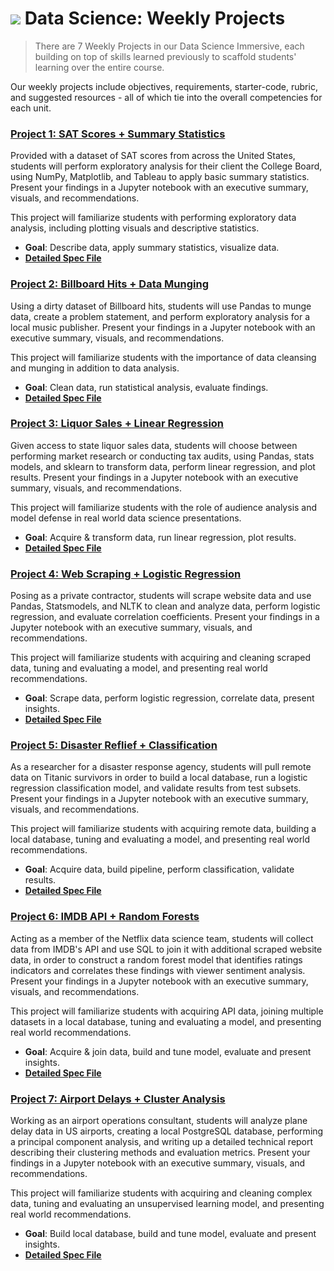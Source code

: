 # ![](https://ga-dash.s3.amazonaws.com/production/assets/logo-9f88ae6c9c3871690e33280fcf557f33.png) Data Science: Weekly Projects

> There are 7 Weekly Projects in our Data Science Immersive, each building on top of skills learned previously to scaffold students' learning over the entire course.

Our weekly projects include objectives, requirements, starter-code, rubric, and suggested resources - all of which tie into the overall competencies for each unit.


### **[Project 1: SAT Scores + Summary Statistics](./project-01/readme.md)**

Provided with a dataset of SAT scores from across the United States, students will perform exploratory analysis for their client the College Board, using NumPy, Matplotlib, and Tableau to apply basic summary statistics. Present your findings in a Jupyter notebook with an executive summary, visuals, and recommendations.

This project will familiarize students with performing exploratory data analysis, including plotting visuals and descriptive statistics.

- **Goal**: Describe data, apply summary statistics, visualize data.  
- **[Detailed Spec File](./project-01/readme.md)**


### **[Project 2: Billboard Hits + Data Munging](./project-02/readme.md)**

Using a dirty dataset of Billboard hits, students will use Pandas to munge data, create a problem statement, and perform exploratory analysis for a local music publisher. Present your findings in a Jupyter notebook with an executive summary, visuals, and recommendations.

This project will familiarize students with the importance of data cleansing and munging in addition to data analysis.

- **Goal**: Clean data, run statistical analysis, evaluate findings.
- **[Detailed Spec File](./project-02/readme.md)**


### **[Project 3: Liquor Sales + Linear Regression](./project-03/readme.md)**

Given access to state liquor sales data, students will choose between performing market research or conducting tax audits, using Pandas, stats models, and sklearn to transform data, perform linear regression, and plot results. Present your findings in a Jupyter notebook with an executive summary, visuals, and recommendations.

This project will familiarize students with the role of audience analysis and model defense in real world data science presentations.

- **Goal**: Acquire & transform data, run linear regression, plot results.
- **[Detailed Spec File](./project-03/readme.md)**


### **[Project 4: Web Scraping + Logistic Regression](./project-04/readme.md)**

Posing as a private contractor, students will scrape website data and use Pandas, Statsmodels, and NLTK to clean and analyze data, perform logistic regression, and evaluate correlation coefficients. Present your findings in a Jupyter notebook with an executive summary, visuals, and recommendations.

This project will familiarize students with acquiring and cleaning scraped data, tuning and evaluating a model, and presenting real world recommendations.

- **Goal**: Scrape data, perform logistic regression, correlate data, present insights.
- **[Detailed Spec File](./project-04/readme.md)**


### **[Project 5: Disaster Reflief + Classification](./project-05/readme.md)**

As a researcher for a disaster response agency, students will pull remote data on Titanic survivors in order to build a local database, run a logistic regression classification model, and validate results from test subsets. Present your findings in a Jupyter notebook with an executive summary, visuals, and recommendations.

This project will familiarize students with acquiring remote data, building a local database, tuning and evaluating a model, and presenting real world recommendations.

- **Goal**: Acquire data, build pipeline, perform classification, validate results.
- **[Detailed Spec File](./project-05/readme.md)**


### **[Project 6: IMDB API + Random Forests](./project-06/readme.md)**

Acting as a member of the Netflix data science team, students will collect data from IMDB's API and use SQL to join it with additional scraped website data, in order to construct a random forest model that identifies ratings indicators and correlates these findings with viewer sentiment analysis. Present your findings in a Jupyter notebook with an executive summary, visuals, and recommendations.

This project will familiarize students with acquiring API data, joining multiple datasets in a local database, tuning and evaluating a model, and presenting real world recommendations.

- **Goal**: Acquire & join data, build and tune model, evaluate and present insights.
- **[Detailed Spec File](./project-06/readme.md)**


### **[Project 7: Airport Delays + Cluster Analysis](./project-07/readme.md)**

Working as an airport operations consultant, students will analyze plane delay data in US airports, creating a local PostgreSQL database, performing a principal component analysis, and writing up a detailed technical report describing their clustering methods and evaluation metrics. Present your findings in a Jupyter notebook with an executive summary, visuals, and recommendations.

This project will familiarize students with acquiring and cleaning complex data, tuning and evaluating an unsupervised learning model, and presenting real world recommendations.

- **Goal**: Build local database, build and tune model, evaluate and present insights.
- **[Detailed Spec File](./project-07/readme.md)**
